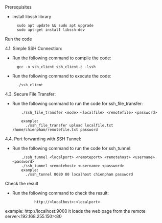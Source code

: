 Prerequisites
- Install libssh library
    ```shell
      sudo apt update && sudo apt upgrade
      sudo apt-get install libssh-dev 
    ```

Run the code 

4.1. Simple SSH Connection:

- Run the following command to compile the code:
    ```shell
      gcc -o ssh_client ssh_client.c -lssh
    ```
    
- Run the following command to execute the code:
    ```shell
      ./ssh_client
    ```

4.3. Secure File Transfer:

- Run the following command to run the code for ssh_file_transfer:
    ```shell
        ./ssh_file_transfer <mode> <localfile> <remotefile> <password> 
    
        example:
          ./ssh_file_transfer upload localfile.txt /home/chienpham/remotefile.txt password  
    ```

4.4. Port forwarding with SSH Tunnel:

- Run the following command to run the code for ssh_tunnel:
    ```shell
        ./ssh_tunnel <localport> <remoteport> <remotehost> <username> <password> 
        ./ssh_tunnel <remotehost> <username> <password> 
        example:
          ./ssh_tunnel 8080 80 localhost chienpham password
   ```

Check the result
- Run the following command to check the result:
    ```    shell
              http://<localhost>:<localport> 
   ```

example: http://localhost:9000 it loads the web page from the remote server<192.168.255.150>:80
        